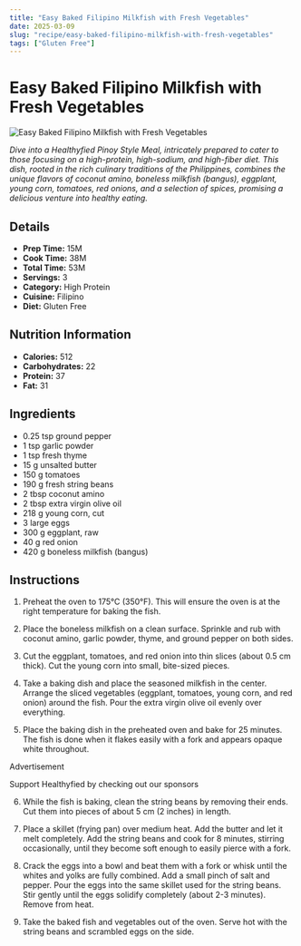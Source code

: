 ```yaml
---
title: "Easy Baked Filipino Milkfish with Fresh Vegetables"
date: 2025-03-09
slug: "recipe/easy-baked-filipino-milkfish-with-fresh-vegetables"
tags: ["Gluten Free"]
---
```


# Easy Baked Filipino Milkfish with Fresh Vegetables

![Easy Baked Filipino Milkfish with Fresh Vegetables](https://healthyfied.me/images/recipes/healthyfied--pinoy-style-meal.jpg)

*Dive into a Healthyfied Pinoy Style Meal, intricately prepared to cater to those focusing on a high-protein, high-sodium, and high-fiber diet. This dish, rooted in the rich culinary traditions of the Philippines, combines the unique flavors of coconut amino, boneless milkfish (bangus), eggplant, young corn, tomatoes, red onions, and a selection of spices, promising a delicious venture into healthy eating.*

## Details

- **Prep Time:** 15M
- **Cook Time:** 38M
- **Total Time:** 53M
- **Servings:** 3
- **Category:** High Protein
- **Cuisine:** Filipino
- **Diet:** Gluten Free

## Nutrition Information

- **Calories:** 512
- **Carbohydrates:** 22
- **Protein:** 37
- **Fat:** 31

## Ingredients

- 0.25 tsp ground pepper
- 1 tsp garlic powder
- 1 tsp fresh thyme
- 15 g unsalted butter
- 150 g tomatoes
- 190 g fresh string beans
- 2 tbsp coconut amino
- 2 tbsp extra virgin olive oil
- 218 g young corn, cut
- 3 large eggs
- 300 g eggplant, raw
- 40 g red onion
- 420 g boneless milkfish (bangus)

## Instructions

1. Preheat the oven to 175°C (350°F). This will ensure the oven is at the right temperature for baking the fish.

2. Place the boneless milkfish on a clean surface. Sprinkle and rub with coconut amino, garlic powder, thyme, and ground pepper on both sides.

3. Cut the eggplant, tomatoes, and red onion into thin slices (about 0.5 cm thick). Cut the young corn into small, bite-sized pieces.

4. Take a baking dish and place the seasoned milkfish in the center. Arrange the sliced vegetables (eggplant, tomatoes, young corn, and red onion) around the fish. Pour the extra virgin olive oil evenly over everything.

5. Place the baking dish in the preheated oven and bake for 25 minutes. The fish is done when it flakes easily with a fork and appears opaque white throughout.


<!-- Ad Block -->
<div class="ad-container">
    <p class="ad-label">Advertisement</p>
    <div class="ad-content">
        <!-- Ad code here -->
        <p>Support Healthyfied by checking out our sponsors</p>
    </div>
</div>
<!-- End Ad Block -->

6. While the fish is baking, clean the string beans by removing their ends. Cut them into pieces of about 5 cm (2 inches) in length.

7. Place a skillet (frying pan) over medium heat. Add the butter and let it melt completely. Add the string beans and cook for 8 minutes, stirring occasionally, until they become soft enough to easily pierce with a fork.

8. Crack the eggs into a bowl and beat them with a fork or whisk until the whites and yolks are fully combined. Add a small pinch of salt and pepper. Pour the eggs into the same skillet used for the string beans. Stir gently until the eggs solidify completely (about 2-3 minutes). Remove from heat.

9. Take the baked fish and vegetables out of the oven. Serve hot with the string beans and scrambled eggs on the side.


<!-- json+ld metadata -->

<script type="application/ld+json">
{
  "@context": "https://schema.org",
  "@type": "Recipe",
  "name": "Easy Baked Filipino Milkfish with Fresh Vegetables",
  "image": [
    "https://healthyfied.me/images/recipes/healthyfied--pinoy-style-meal.jpg"
  ],
  "author": {
    "@type": "Organization",
    "name": "Healthyfied"
  },
  "publisher": {
    "@type": "Organization",
    "name": "Healthyfied",
    "logo": {
      "@type": "ImageObject",
      "url": "https://healthyfied.me/logo.jpg"
    }
  },
  "datePublished": "2025-03-09",
  "description": "Dive into a Healthyfied Pinoy Style Meal, intricately prepared to cater to those focusing on a high-protein, high-sodium, and high-fiber diet. This dish, rooted in the rich culinary traditions of the Philippines, combines the unique flavors of coconut amino, boneless milkfish (bangus), eggplant, young corn, tomatoes, red onions, and a selection of spices, promising a delicious venture into healthy eating.",
  "prepTime": "PT15M",
  "cookTime": "PT38M",
  "totalTime": "PT53M",
  "keywords": "high-protein,high-sodium,high-fiber,Healthyfied,Healthy Recipes,Healthified Recipes",
  "recipeYield": "3",
  "recipeCategory": "High Protein",
  "recipeCuisine": "Filipino",
  "cookingMethod": "Baking",
  "nutrition": {
    "@type": "NutritionInformation",
    "calories": "512",
    "carbohydrateContent": "22",
    "fiberContent": "8",
    "sugarContent": "11",
    "sodiumContent": "944",
    "proteinContent": "37",
    "fatContent": "31",
    "saturatedFatContent": "12",
    "monounsaturatedFatContent": "10",
    "polyunsaturatedFatContent": "2",
    "unsaturatedFatContent": 12,
    "transFatContent": "0"
  },
  "recipeIngredient": [
    "0.25 tsp ground pepper",
    "1 tsp garlic powder",
    "1 tsp fresh thyme",
    "15 g unsalted butter",
    "150 g tomatoes",
    "190 g fresh string beans",
    "2 tbsp coconut amino",
    "2 tbsp extra virgin olive oil",
    "218 g young corn, cut",
    "3 large eggs",
    "300 g eggplant, raw",
    "40 g red onion",
    "420 g boneless milkfish (bangus)"
  ],
  "recipeInstructions": [
    {
      "@type": "HowToStep",
      "text": "Preheat the oven to 175\u00b0C (350\u00b0F). This will ensure the oven is at the right temperature for baking the fish.",
      "name": "Step 1"
    },
    {
      "@type": "HowToStep",
      "text": "Place the boneless milkfish on a clean surface. Sprinkle and rub with coconut amino, garlic powder, thyme, and ground pepper on both sides.",
      "name": "Step 2"
    },
    {
      "@type": "HowToStep",
      "text": "Cut the eggplant, tomatoes, and red onion into thin slices (about 0.5 cm thick). Cut the young corn into small, bite-sized pieces.",
      "name": "Step 3"
    },
    {
      "@type": "HowToStep",
      "text": "Take a baking dish and place the seasoned milkfish in the center. Arrange the sliced vegetables (eggplant, tomatoes, young corn, and red onion) around the fish. Pour the extra virgin olive oil evenly over everything.",
      "name": "Step 4"
    },
    {
      "@type": "HowToStep",
      "text": "Place the baking dish in the preheated oven and bake for 25 minutes. The fish is done when it flakes easily with a fork and appears opaque white throughout.",
      "time": "PT25M",
      "name": "Step 5"
    },
    {
      "@type": "HowToStep",
      "text": "While the fish is baking, clean the string beans by removing their ends. Cut them into pieces of about 5 cm (2 inches) in length.",
      "name": "Step 6"
    },
    {
      "@type": "HowToStep",
      "text": "Place a skillet (frying pan) over medium heat. Add the butter and let it melt completely. Add the string beans and cook for 8 minutes, stirring occasionally, until they become soft enough to easily pierce with a fork.",
      "time": "PT8M",
      "name": "Step 7"
    },
    {
      "@type": "HowToStep",
      "text": "Crack the eggs into a bowl and beat them with a fork or whisk until the whites and yolks are fully combined. Add a small pinch of salt and pepper. Pour the eggs into the same skillet used for the string beans. Stir gently until the eggs solidify completely (about 2-3 minutes). Remove from heat.",
      "time": "PT5M",
      "name": "Step 8"
    },
    {
      "@type": "HowToStep",
      "text": "Take the baked fish and vegetables out of the oven. Serve hot with the string beans and scrambled eggs on the side.",
      "name": "Step 9"
    }
  ],
  "suitableForDiet": [
    "https://schema.org/GlutenFreeDiet"
  ]
}
</script>

